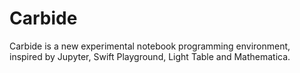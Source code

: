 # Carbide

Carbide is a new experimental notebook programming environment, inspired by Jupyter, Swift Playground, Light Table and Mathematica. 

